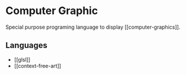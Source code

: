 # Computer Graphic

Special purpose programing language to display [[computer-graphics]].

## Languages

- [[glsl]]
- [[context-free-art]]

